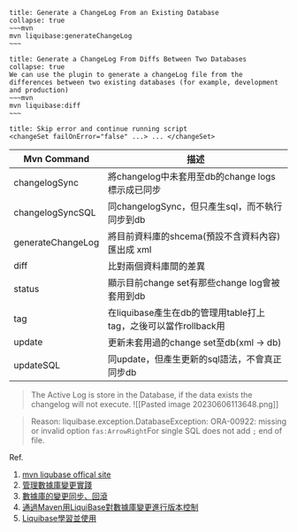 ```ad-note
title: Generate a ChangeLog From an Existing Database
collapse: true
~~~mvn
mvn liquibase:generateChangeLog
~~~
```

```ad-note
title: Generate a ChangeLog From Diffs Between Two Databases
collapse: true
We can use the plugin to generate a changeLog file from the differences between two existing databases (for example, development and production)
~~~mvn
mvn liquibase:diff
~~~
```

```ad-tip
title: Skip error and continue running script
<changeSet failOnError="false" ...> ... </changeSet>
```


| Mvn Command       | 描述                                            |
| ----------------- | --------------------------------------------- |
| changelogSync     | 將changelog中未套用至db的change logs標示成已同步           |
| changelogSyncSQL  | 同changelogSync，但只產生sql，而不執行同步到db              |
| generateChangeLog | 將目前資料庫的shcema(預設不含資料內容)匯出成 xml                |
| diff              | 比對兩個資料庫間的差異                                   |
| status            | 顯示目前change set有那些change log會被套用到db            |
| tag               | 在liquibase產生在db的管理用table打上tag，之後可以當作rollback用 |
| update            | 更新未套用過的change set至db(xml -> db)               |
| updateSQL         | 同update，但產生更新的sql語法，不會真正同步db                  |

> The Active Log is store in the Database,  if the data exists the changelog will not execute.
> ![[Pasted image 20230606113648.png]]

>Reason: liquibase.exception.DatabaseException: ORA-00922: missing or invalid option
> `fas:ArrowRight`For single SQL does not add  ` ; ` end of file.

Ref.

1. [mvn liqubase offical site](https://docs.liquibase.com/tools-integrations/maven/commands/maven-generatechangelog.html)
2. [管理數據庫變更實踐](https://juejin.cn/post/6844903817956294663)
3. [數據庫的變更同步、回滾](https://blog.csdn.net/sinat_14840559/article/details/127685989?spm=1001.2101.3001.6650.13&utm_medium=distribute.pc_relevant.none-task-blog-2%7Edefault%7ECTRLIST%7ERate-13-127685989-blog-118019148.pc_relevant_3mothn_strategy_and_data_recovery&depth_1-utm_source=distribute.pc_relevant.none-task-blog-2%7Edefault%7ECTRLIST%7ERate-13-127685989-blog-118019148.pc_relevant_3mothn_strategy_and_data_recovery&utm_relevant_index=19)
4. [通過Maven用LiquiBase對數據庫變更進行版本控制](https://www.pkslow.com/archives/liquibase)
5. [Liquibase學習並使用](https://blog.csdn.net/qq294235493/article/details/105070239?spm=1001.2101.3001.6650.4&utm_medium=distribute.pc_relevant.none-task-blog-2%7Edefault%7EBlogCommendFromBaidu%7ERate-4-105070239-blog-78124673.pc_relevant_default&depth_1-utm_source=distribute.pc_relevant.none-task-blog-2%7Edefault%7EBlogCommendFromBaidu%7ERate-4-105070239-blog-78124673.pc_relevant_default&utm_relevant_index=5#changelog_17)

